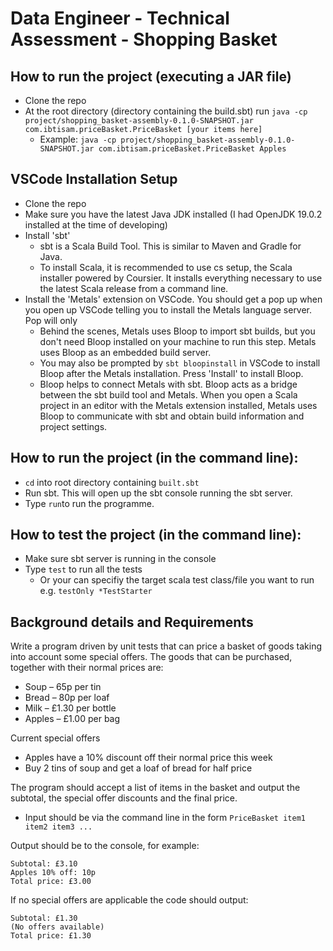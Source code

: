 # Data Engineer - Technical Assessment - Shopping Basket

## How to run the project (executing a JAR file)
- Clone the repo
- At the root directory (directory containing the build.sbt) run `java -cp project/shopping_basket-assembly-0.1.0-SNAPSHOT.jar com.ibtisam.priceBasket.PriceBasket [your items here]`
    * Example: `java -cp project/shopping_basket-assembly-0.1.0-SNAPSHOT.jar com.ibtisam.priceBasket.PriceBasket Apples` 

## VSCode Installation Setup
- Clone the repo
- Make sure you have the latest Java JDK installed (I had OpenJDK 19.0.2 installed at the time of developing)
- Install 'sbt'
    * sbt is a Scala Build Tool. This is similar to Maven and Gradle for Java.
    * To install Scala, it is recommended to use cs setup, the Scala installer powered by Coursier. It installs everything necessary to use the latest Scala release from a command line.
- Install the 'Metals' extension on VSCode. You should get a pop up when you open up VSCode telling you to install the Metals language server. Pop will only 
    * Behind the scenes, Metals uses Bloop to import sbt builds, but you don't need Bloop installed on your machine to run this step. Metals uses Bloop as an embedded build server. 
    * You may also be prompted by `sbt bloopinstall` in VSCode to install Bloop after the Metals installation. Press 'Install' to install Bloop.
    * Bloop helps to connect Metals with sbt. Bloop acts as a bridge between the sbt build tool and Metals. When you open a Scala project in an editor with the Metals extension installed, Metals uses Bloop to communicate with sbt and obtain build information and project settings.


## How to run the project (in the command line):
- `cd` into root directory containing `built.sbt`
- Run sbt. This will open up the sbt console running the sbt server.
- Type `run`to run the programme.

## How to test the project (in the command line):
- Make sure sbt server is running in the console
- Type `test` to run all the tests 
    * Or your can specifiy the target scala test class/file you want to run e.g. `testOnly *TestStarter`

## Background details and Requirements

Write a program driven by unit tests that can price a basket of goods taking into account some special offers.
The goods that can be purchased, together with their normal prices are:

- Soup – 65p per tin
- Bread – 80p per loaf
- Milk – £1.30 per bottle
- Apples – £1.00 per bag

Current special offers
- Apples have a 10% discount off their normal price this week
- Buy 2 tins of soup and get a loaf of bread for half price

The program should accept a list of items in the basket and output the subtotal, the special offer discounts and the final price.
- Input should be via the command line in the form `PriceBasket item1 item2 item3 ...`

Output should be to the console, for example:
```
Subtotal: £3.10
Apples 10% off: 10p
Total price: £3.00
```

If no special offers are applicable the code should output:
```
Subtotal: £1.30
(No offers available)
Total price: £1.30
```